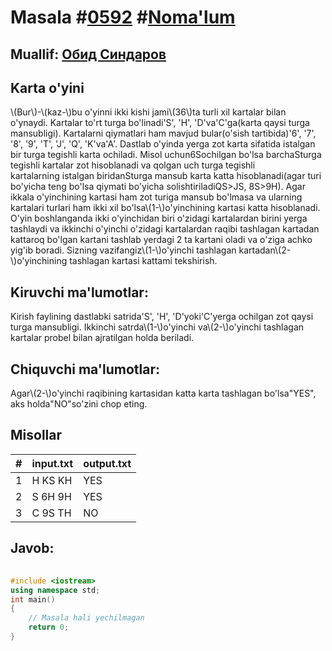 
<h1>Masala #<a href="https://robocontest.uz/tasks/0592">0592</a> #<a href="https://robocontest.uz/tasks?category=1">Noma'lum</a></h1>
<h2> Muallif: <a href="https://robocontest.uz/profile/thecr4sh">Обид Синдаров</a></h2>
<h2>Karta o'yini</h2>
<p>\(Bur\)-\(kaz-\)bu o'yinni ikki kishi jami\(36\)ta turli xil kartalar bilan o'ynaydi.
Kartalar to'rt turga bo'linadi'S', 'H', 'D'va'C'ga(karta qaysi turga mansubligi). Kartalarni qiymatlari ham mavjud bular(o'sish tartibida)'6', '7', '8', '9', 'T', 'J', 'Q', 'K'va'A'.
Dastlab o'yinda yerga zot karta sifatida istalgan bir turga tegishli karta ochiladi. Misol uchun6Sochilgan bo'lsa barchaSturga tegishli kartalar zot hisoblanadi va qolgan uch turga tegishli kartalarning istalgan biridanSturga mansub karta katta hisoblanadi(agar turi bo'yicha teng bo'lsa qiymati bo'yicha solishtiriladiQS>JS, 8S>9H). Agar ikkala o'yinchining kartasi ham zot turiga mansub bo'lmasa va ularning kartalari turlari ham ikki xil bo'lsa\(1-\)o'yinchining kartasi katta hisoblanadi.
O'yin boshlanganda ikki o'yinchidan biri o'zidagi kartalardan birini yerga tashlaydi va ikkinchi o'yinchi o'zidagi kartalardan raqibi tashlagan kartadan kattaroq bo'lgan kartani tashlab yerdagi 2 ta kartani oladi va o'ziga achko yig'ib boradi.
Sizning vazifangiz\(1-\)o'yinchi tashlagan kartadan\(2-\)o'yinchining tashlagan kartasi kattami tekshirish.</p>
<h2>Kiruvchi ma'lumotlar:</h2>
<p>Kirish faylining dastlabki satrida'S', 'H', 'D'yoki'C'yerga ochilgan zot qaysi turga mansubligi. Ikkinchi satrda\(1-\)o'yinchi va\(2-\)o'yinchi tashlagan kartalar probel bilan ajratilgan holda beriladi.</p>
<h2>Chiquvchi ma'lumotlar:</h2>
<p>Agar\(2-\)o'yinchi raqibining kartasidan katta karta tashlagan bo'lsa"YES", aks holda"NO"so'zini chop eting.</p>
<h2>Misollar</h2>
<table>
    <thead>
        <tr>
            <th>#</th>
            <th>input.txt</th>
            <th>output.txt</th>
        </tr>
    </thead>
    <tbody>
            <tr>
                <td>1</td>
                <td>H
KS KH</td>
                <td>YES</td>
            </tr>
            <tr>
                <td>2</td>
                <td>S
6H 9H</td>
                <td>YES</td>
            </tr>
            <tr>
                <td>3</td>
                <td>C
9S TH</td>
                <td>NO</td>
            </tr>
    </tbody>
    </table>
    
<h2>Javob:</h2>

######
```cpp
#include <iostream>
using namespace std;
int main()
{
    // Masala hali yechilmagan
    return 0;
}
```
